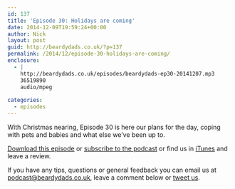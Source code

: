 ```yaml
---
id: 137
title: 'Episode 30: Holidays are coming'
date: 2014-12-09T19:59:24+00:00
author: Nick
layout: post
guid: http://beardydads.co.uk/?p=137
permalink: /2014/12/episode-30-holidays-are-coming/
enclosure:
  - |
    http://beardydads.co.uk/episodes/beardydads-ep30-20141207.mp3
    36519890
    audio/mpeg
    
categories:
  - episodes
---
```

With Christmas nearing, Episode 30 is here our plans for the day, coping with pets and babies and what else we&#8217;ve been up to.

[Download this episode](http://beardydads.co.uk/episodes/beardydads-ep30-20141207.mp3) or [subscribe to the podcast](http://feeds.feedburner.com/BeardyDads) or find us in [iTunes](https://itunes.apple.com/gb/podcast/beardy-dads/id798785734) and leave a review.

If you have any tips, questions or general feedback you can email us at <podcast@beardydads.co.uk>, leave a comment below or [tweet us](http://twitter.com/beardydads).